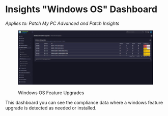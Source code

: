 # Insights "Windows OS" Dashboard

_Applies to: Patch My PC Advanced and Patch Insights_

<figure><img src="../../../_images/gitbook/image (307).png" alt=""><figcaption><p>Windows OS Feature Upgrades</p></figcaption></figure>

This dashboard you can see the compliance data where a windows feature upgrade is detected as needed or installed.
